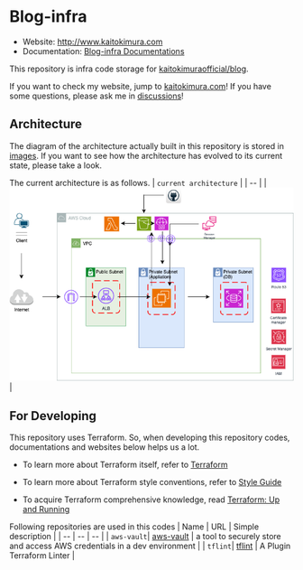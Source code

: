 # Blog-infra

- Website: http://www.kaitokimura.com
- Documentation: [Blog-infra Documentations](main/docs/)

This repository is infra code storage for [kaitokimuraofficial/blog](https://github.com/kaitokimuraofficial/blog/).

If you want to check my website, jump to [kaitokimura.com](http://www.kaitokimura.com)!
If you have some questions, please ask me in [discussions](https://github.com/kaitokimuraofficial/blog-infra/discussions/)!

## Architecture

The diagram of the architecture actually built in this repository is stored in [images](/images).
If you want to see how the architecture has evolved to its current state, please take a look.

The current architecture is as follows.
| `current architecture` |
| -- |
| ![current architecture](/images/0.1.2.png) |

## For Developing

This repository uses Terraform. So, when developing this repository codes, documentations and websites below helps us a lot.

- To learn more about Terraform itself, refer to [Terraform](https://developer.hashicorp.com/terraform)

- To learn more about Terraform style conventions, refer to [Style Guide](https://developer.hashicorp.com/terraform/language/style)

- To acquire Terraform comprehensive knowledge, read [Terraform: Up and Running](https://www.oreilly.com/library/view/terraform-up-and/9781098116736/)


Following repositories are used in this codes
| Name | URL | Simple description |
| -- | -- | -- |
| `aws-vault`| [aws-vault](https://github.com/99designs/aws-vault) | a tool to securely store and access AWS credentials in a dev environment |
| `tflint`| [tflint](https://github.com/terraform-linters/tflint) | A Plugin Terraform Linter |
